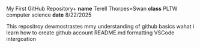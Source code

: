 My First GitHub Repository+
**name** Terell Thorpes=Swan
**class** PLTW computer science
**date** 8/22/2025

This repositroy dewmostrastes mmy understanding  of github basics
wahat i learn 
how to create github account
README.md formatting 
VSCode intergoation
